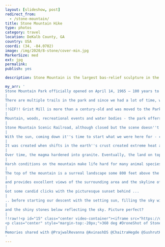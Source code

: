 ```yaml
---
layout: [slideshow, post]
redirect_from:
  - /stone-mountain/
title: Stone Mountain Hike
type: photos
category: travel
location: DeKalb County, GA
country: USA
coordi: (34, -84.0702)
image: /img/2020/8-stone/cover-min.jpg
MarkerSize: med
ext: jpg
permalink:
publish: yes

description: Stone Mountain is the largest bas-relief sculpture in the world and is incorrectly dubbed as the largest exposed piece of granite in the world. It is also the most visited destination in the state of Georgia! Although most of the recreational activities were closed because of the coronavirus pandemic, hiking is probably the safest form of excursion in these times.

my_arr: '
Stone Mountain Park officially opened on April 14, 1965 – 100 years to the day after Lincoln''s assassination. Four flags of the Confederacy are flown at the site.
|
There are multiple trails in the park and since we had a lot of time, we started with the Trail of the Muscogee which goes around a lake in the woods and warms us up before we try to summit the mountain!
|
!!GIF!! Grist Mill is more than a century-old and was moved to the Park from its original site near Ellijay, GA
|
Mountain, woods, recreational events and water bodies - the park offers it all!
|
Stone Mountain Scenic Railroad, although closed but the scene doesn''t fail to impress!
|
With the sun, coming down it''s time to start what we were here for - climb up the mighty stone mountain!
|
It was created when shifts in the earth''s crust created extreme heat and friction and melted a large amount of rock below the surface. This heated magma bubbled up towards earth''s surface but did not make it all the way.
|
Over time, the magma hardened into granite. Eventually, the land on top of the granite dome washed away through erosion and left what is now Stone Mountain.
|
Harsh conditions on the mountain make life hard for many animal species but due to the rich woodlands surrounding Stone Mountain they are not excluded from the park
|
The top of the mountain is a surreal landscape some 800 feet above the surrounding land,
|
and provides excellent views of the surrounding area and the skyline of downtown Atlanta
|
Got some candid clicks with the picturesque sunset behind ...
|
.. before starting our descent with the setting sun, filling the sky with amazing colors ..
|
and the shiny stones below reflecting the sky. Picture perfect?
|
!!raw!!<p id="15" class="center video-container"><iframe src="https://drive.google.com/file/d/1WBtKo2ZQVrNLVS-QaiOFaYNyIDBpF6Lz/preview" width="640" height="480"></iframe>
<p class="center" style="margin-top:-20px;">360 deg #DroneShot of Stone Mountain and the vegetation surrounding it</p></p>
|
Memories shared with @PrajwalRevanna @AvinashDS @ChaitraHegde @SushrutKulkarni @AnshulVora @ParthTamane
'
---
```

<!-- http://compressjpeg.com -->
<!-- http://compressimage.toolur.com/ 1024, 400-->
<!-- https://ezgif.com/optimize/ remove second and then lossy 50. Best is transparency. Fuzzy 6-->
<!-- https://support.google.com/blogger/thread/1950766?hl=en -->
